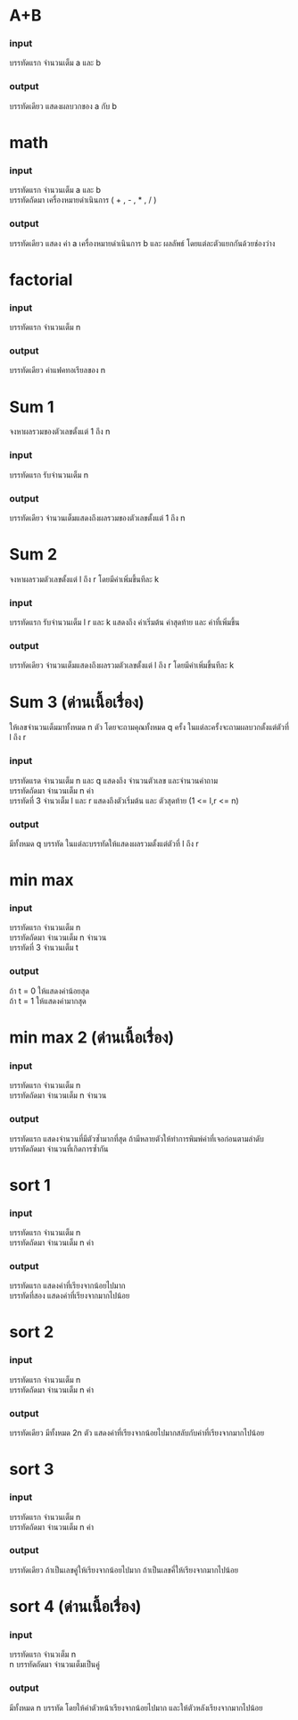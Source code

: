 
# A+B
### input 
บรรทัดแรก จำนวนเต็ม a และ b
### output
บรรทัดเดียว แสดงผลบวกของ a กับ b


# math
### input
บรรทัดแรก จำนวนเต็ม a และ b \
บรรทัดถัดมา เครื่องหมายดำเนินการ ( + , - , * , / )
### output
บรรทัดเดียว แสดง ค่า a เครื่องหมายดำเนินการ b และ ผลลัพธ์ โดยแต่ละตัวแยกกันด้วยช่องว่าง


# factorial
### input
บรรทัดแรก จำนวนเต็ม n
### output
บรรทัดเดียว ค่าแฟคทอเรียลของ n


# Sum 1
จงหาผลรวมของตัวเลขตั้งแต่ 1 ถึง n
### input
บรรทัดแรก  รับจำนวนเต็ม n
### output
บรรทัดเดียว  จำนวนเต็มแสดงถึงผลรวมของตัวเลขตั้งแต่ 1 ถึง n


# Sum 2
จงหาผลรวมตัวเลขตั้งแต่ l ถึง r โดยมีค่าเพิ่มขึ้นทีละ k
### input
บรรทัดแรก  รับจำนวนเต็ม l r และ k แสดงถึง ค่าเริ่มต้น ค่าสุดท้าย และ ค่าที่เพิ่มขึ้น
### output
บรรทัดเดียว  จำนวนเต็มแสดงถึงผลรวมตัวเลขตั้งแต่ l ถึง r โดยมีค่าเพิ่มขึ้นทีละ k


# Sum 3 (ด่านเนื้อเรื่อง)
ให้เลขจำนวนเต็มมาทั้งหมด n ตัว โดยจะถามคุณทั้งหมด q ครั้ง ในแต่ละครั้งจะถามผลบวกตั้งแต่ตัวที่ l ถึง r 
### input
บรรทัดแรด จำนวนเต็ม n และ q แสดงถึง จำนวนตัวเลข และจำนวนคำถาม \
บรรทัดถัดมา จำนวนเต็ม n ค่า \
บรรทัดที่ 3 จำนวเต็ม l และ r แสดงถึงตัวเริ่มต้น และ ตัวสุดท้าย (1 <= l,r <= n)
### output
มีทั้งหมด q บรรทัด ในแต่ละบรรทัดให้แสดงผลรวมตั้งแต่ตัวที่ l ถึง r


# min max
### input
บรรทัดแรก จำนวนเต็ม n \
บรรทัดถัดมา จำนวนเต็ม n จำนวน \
บรรทัดที่ 3 จำนวนเต็ม t 
### output
ถ้า t = 0 ให้แสดงค่าน้อยสุด \
ถ้า t = 1 ให้แสดงค่ามากสุด


# min max 2 (ด่านเนื้อเรื่อง) 
### input
บรรทัดแรก จำนวนเต็ม n \
บรรทัดถัดมา จำนวนเต็ม n จำนวน
### output
บรรทัดแรก แสดงจำนวนที่มีตัวซํ้ามากที่สุด ถ้ามีหลายตัวให้ทำการพิมพ์ค่าที่เจอก่อนตามลำดับ \
บรรทัดถัดมา จำนวนที่เกิดการซํ้ากัน


# sort 1
### input
บรรทัดแรก จำนวนเต็ม n \
บรรทัดถัดมา จำนวนเต็ม n ค่า
### output
บรรทัดแรก แสดงค่าที่เรียงจากน้อยไปมาก \
บรรทัดที่สอง แสดงค่าที่เรียงจากมากไปน้อย


# sort 2
### input
บรรทัดแรก จำนวนเต็ม n \
บรรทัดถัดมา จำนวนเต็ม n ค่า
### output
บรรทัดเดียว มีทั้งหมด 2n ตัว แสดงค่าที่เรียงจากน้อยไปมากสลับกับค่าที่เรียงจากมากไปน้อย


# sort 3
### input
บรรทัดแรก จำนวนเต็ม n \
บรรทัดถัดมา จำนวนเต็ม n ค่า
### output
บรรทัดเดียว ถ้าเป็นเลขคู่ให้เรียงจากน้อยไปมาก ถ้าเป็นเลขคี่ให้เรียงจากมากไปน้อย


# sort 4 (ด่านเนื้อเรื่อง)
### input
บรรทัดแรก จำนวเต็ม n \
n บรรทัดถัดมา จำนวนเต็มเป็นคู่
### output
มีทั้งหมด n บรรทัด โดยให้ค่าตัวหน้าเรียงจากน้อยไปมาก และให้ตัวหลังเรียงจากมากไปน้อย
























